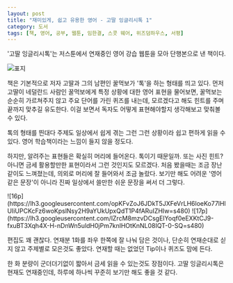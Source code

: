 ```yaml
---
layout: post
title: "재미있게, 쉽고 유용한 영어 - 고딸 잉글리시톡 1"
category: 도서
tags: [책, 영어, 공부, 웹툰, 임한결, 스콧 웨어, 위즈덤하우스, 서평]
---
```


'고딸 잉글리시톡'는
저스툰에서 연재중인 영어 강습 웹툰을 모아 단행본으로 낸 책이다.

![표지](https://lh3.googleusercontent.com/krXsnurgoza7VCg_eCLDkrb6mBCRW5PMDQSKjQmSnQWxqZUyJNpW1aSNEGkwzSEO4evkjBbZT0tWSg=s480)

책은 기본적으로 저자 고딸과 그의 남편인 꿀먹보가 '톡'을 하는 형태를 띄고 있다.
먼저 고딸이 네덜란드 사람인 꿀먹보에게 특정 상황에 대한 영어 표현을 물어보면,
꿀먹보는 순순히 가르쳐주지 않고 주요 단어를 가린 퀴즈를 내는데,
모르겠다고 해도 힌트를 주며 끝까지 맞추길 유도한다.
이걸 보면서 독자도 어떻게 표현해야할지 생각해보고 맞춰볼 수 있다.

톡의 형태를 띈대다
주제도 일상에서 쉽게 겪는 그런 그런 상황이라
쉽고 편하게 읽을 수 있다.
영어 학습책이라는 느낌이 들지 않을 정도다.

하지만, 알려주는 표현들은 확실히 머리에 들어온다.
톡이기 때문일까.
또는 사진 힌트?
아니면 금세 활용할만한 표현이라서 그런 것인지도 모르겠다.
처음 봤을때는 조금 장난같이도 느껴졌는데,
의외로 머리에 잘 들어와서 조금 놀랐다.
보기만 해도 어려운 '영어같은 문장'이 아니라
진짜 일상에서 쓸만한 쉬운 문장을 써서 더 그렇다.

<p class="center" markdown="1">
![16p](https://lh3.googleusercontent.com/opKFvZoJ6JDkT5JXFeVrLH6loeKo77lHlUIiUPCKcFz6woKpslNsy2H9aYUkUpxQdT1P4fARuIZHIw=s480)
![17p](https://lh3.googleusercontent.com/lZrcM8mzvDCsgEIYoqf0eEXKtCJ9-fxuBT3Xqh4X-H-nDnWn5uldH0jPm7knlHOtKnNL08IQT-0-SQ=s480)
</p>

편집도 꽤 괜찮다.
연재분 1화를 좌우 한쪽에 잘 나눠 담은 것이나,
단순히 연재순대로 싣지 않고 주제별로 모은것도 좋았다.
연재할 때는 없었던 Tip이나 퀴즈도 맘에 든다.

한 화 분량이 군더더기없이 짧아서 금세 읽을 수 있는것도 장점이다.
고딸 잉글리시톡은 현재도 연재중인데,
하루에 하나씩 꾸준히 보기만 해도 좋을 것 같다.
